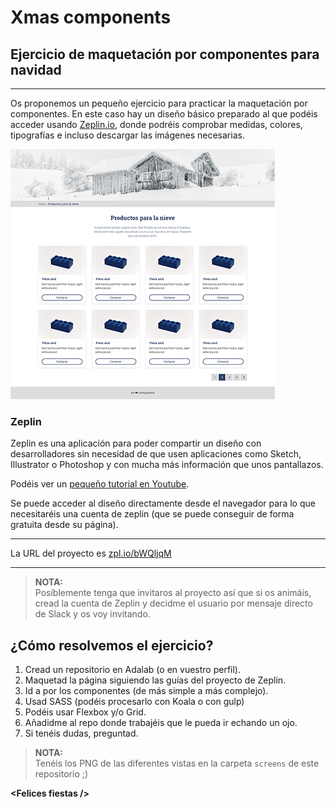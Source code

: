 # Xmas components
## Ejercicio de maquetación por componentes para navidad
***
Os proponemos un pequeño ejercicio para practicar la maquetación por componentes. En este caso hay un diseño básico preparado al que podéis acceder usando [Zeplin.io](https://zeplin.io), donde podréis comprobar medidas, colores, tipografías e incluso descargar las imágenes necesarias.

![Diseño](screens/thumb.png)

### Zeplin
Zeplin es una aplicación para poder compartir un diseño con  desarrolladores sin necesidad de que usen aplicaciones como Sketch, Illustrator o Photoshop y con mucha más información que unos pantallazos.

Podéis ver un [pequeño tutorial en Youtube](https://www.youtube.com/watch?time_continue=12&v=tbKZAGthUgQ).

Se puede acceder al diseño directamente desde el navegador para lo que necesitaréis una cuenta de zeplin (que se puede conseguir de forma gratuita desde su página).
***
La URL del proyecto es [zpl.io/bWQljqM](https://zpl.io/bWQljqM)
***

> **NOTA:**  
> Posíblemente tenga que invitaros al proyecto así que si os animáis, cread la cuenta de Zeplin y decidme el usuario por mensaje directo de Slack y os voy invitando.

## ¿Cómo resolvemos el ejercicio?
1. Cread un repositorio en Adalab (o en vuestro perfil).
2. Maquetad la página siguiendo las guías del proyecto de Zeplin.
3. Id a por los componentes (de más simple a más complejo).
4. Usad SASS (podéis procesarlo con Koala o con gulp)
5. Podéis usar Flexbox y/o Grid.
6. Añadidme al repo donde trabajéis que le pueda ir echando un ojo.
7. Si tenéis dudas, preguntad.

> **NOTA:**  
Tenéis los PNG de las diferentes vistas en la carpeta `screens` de este repositorio ;)


**&lt;Felices fiestas /&gt;**
